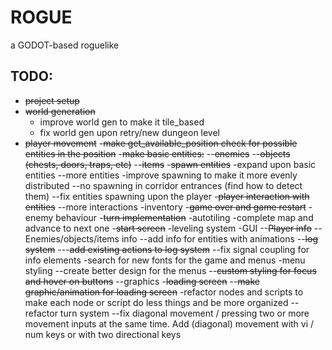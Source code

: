 # ROGUE 

a GODOT-based roguelike

## TODO:
- ~~project setup~~
- ~~world generation~~
	- improve world gen to make it tile_based
	- fix world gen upon retry/new dungeon level
- ~~player movement~~
-~~make get_available_position check for possible entities in the position~~
-~~make basic entities:~~
--~~enemies~~
--~~objects (chests, doors, traps, etc)~~
--~~items~~
-~~spawn entities~~
-expand upon basic entities
--more entities
-improve spawning to make it more evenly distributed
--no spawning in corridor entrances (find how to detect them)
--fix entities spawning upon the player
-~~player interaction with entities~~
--more interactions
-inventory
-~~game over and game restart~~
-enemy behaviour
-~~turn implementation~~
-autotiling
-complete map and advance to next one
-~~start screen~~
-leveling system
-GUI
--~~Player info~~
--Enemies/objects/items info
--add info for entities with animations
--~~log system~~
---~~add existing actions to log system~~
--fix signal coupling for info elements
-search for new fonts for the game and menus
-menu styling
--create better design for the menus
--~~custom styling for focus and hover on buttons~~
--graphics
-~~loading screen~~
--~~make graphic/animation for loading screen~~
-refactor nodes and scripts to make each node or script do less things and be more organized
--refactor turn system
--fix diagonal movement / pressing two or more movement inputs at the same time. Add (diagonal) movement with vi / num keys or with two directional keys
